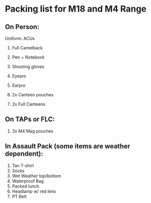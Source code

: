 # Packing list for M18 and M4 Range 

## On Person:

Uniform: ACUs
1. Full Camelback

2. Pen + Notebook

3. Shooting gloves

4. Eyepro

5. Earpro

6. 2x Canteen pouches

7. 2x Full Canteens

## On TAPs or FLC:
1. 3x M4 Mag pouches

## In Assault Pack (some items are weather dependent):
1. Tan T-shirt
2. Socks
3. Wet Weather top/bottom 
4. Waterproof Bag
5. Packed lunch
6. Headlamp w/ red lens
7. PT Belt

